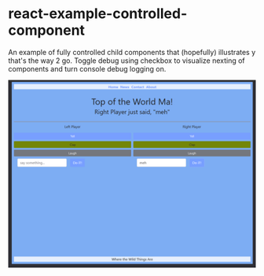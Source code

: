 # react-example-controlled-component
An example of fully controlled child components that (hopefully) illustrates y that's the way 2 go. Toggle debug using checkbox to visualize nexting of components and turn console debug logging on.

![Sample Screen](https://github.com/Kevin-CodeCrew/react-example-controlled-component/blob/master/example_screen.png)
